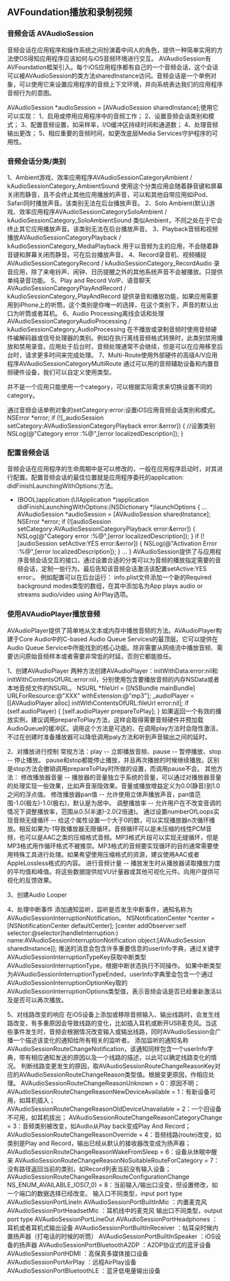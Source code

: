 ##  AVFoundation播放和录制视频


### 音频会话 AVAudioSession

音频会话在应用程序和操作系统之间扮演着中间人的角色，提供一种简单实用的方法使OS得知应用程序应该如何与iOS音频环境进行交互。
AVAudioSession有AVFoundation框架引入。每个iOS应用程序都有自己的一个音频会话，这个会话可以被AVAudioSession的类方法sharedInstance访问。音频会话是一个单例对象，可以使用它来设置应用程序的音频上下文环境，并向系统表达我们的应用程序音频行为的意图。

AVAudioSession *audioSession = [AVAudioSession sharedInstance];使用它可以实现：
1、启用或停用应用程序中的音频工作；
2、设置音频会话类别和模式；
3、配置音频设置，如采样率，I/O缓冲区持续时间和通道数；
4、处理音频输出更改；
5、相应重要的音频时间，如更改底层Media Services守护程序的可用性。


### 音频会话分类/类别

1、Ambient游戏、效率应用程序AVAudioSessionCategoryAmbient / kAudioSessionCategory_AmbientSound 使用这个分类应用会随着静音键和屏幕关闭而静音，且不会终止其他应用播放的声音，可以和其他自带应用如iPod、Safari同时播放声音。该类别无法在后台播放声音。
2、Solo Ambient(默认)游戏、效率应用程序AVAudioSessionCategorySoloAmbient / kAudioSessionCategory_SoloAmbientSound 类似Ambient，不同之处在于它会终止其它应用播放声音。该类别无法在后台播放声音。
3、Playback音频和视频播放AVAudioSessionCategoryPlayback / kAudioSessionCategory_MediaPlayback 用于以音频为主的应用，不会随着静音键和屏幕关闭而静音。可在后台播放声音。
4、Record录音机、视频捕捉AVAudioSessionCategoryRecord / kAudioSessionCategory_RecordAudio 录音应用，除了来电铃声、闹钟、日历提醒之外的其他系统声音不会被播放。只提供单纯录音功能。
5、Play and Record VoIP、语音聊天AVAudioSessionCategoryPlayAndRecord / kAudioSessionCategory_PlayAndRecord 提供录音和播放功能，如果应用需要用到iPhone上的听筒，这个类别是你唯一的选择，在这个类别下，声音的默认出口为听筒或者耳机。
6、Audio Processing离线会话和处理AVAudioSessionCategoryAudioProcessing / kAudioSessionCategory_AudioProcessing 在不播放或录制音频时使用音频硬件编解码器或信号处理器的类别。例如在执行离线音频格式转换时，此类别禁用播放和禁用录音。应用处于后台时，音频处理通常不会继续，但是可以在应用移至后台时，请求更多时间来完成处理。
7、Multi-Route使用外部硬件的高级A/V应用程序AVAudioSessionCategoryMultiRoute 
通过可以用的音频辅助设备和内置音频硬件设备，我们可以自定义使用类型。

并不是一个应用只能使用一个category，可以根据实际需求来切换设置不同的category。

通过音频会话单例对象的setCategory:error:设置iOS应用音频会话类别和模式。
NSError *error;
if (![_audioSession setCategory:AVAudioSessionCategoryPlayback error:&error]) { //设置类别
    NSLog(@"Category error :%@",[error localizedDescription]);
}


### 配置音频会话

音频会话在应用程序的生命周期中是可以修改的，一般在应用程序启动时，对其进行配置。配置音频会话的最佳位置就是应用程序委托的application: didFinishLaunchingWithOptions:方法。
- (BOOL)application:(UIApplication *)application didFinishLaunchingWithOptions:(NSDictionary *)launchOptions {
    ...
    AVAudioSession *audioSession = [AVAudioSession sharedInstance];
    NSError *error;
    if (![audioSession setCategory:AVAudioSessionCategoryPlayback error:&error]) {
        NSLog(@"Category error :%@",[error localizedDescription]);
    }
    if (![audioSession setActive:YES error:&error]) {
        NSLog(@"Activation Error :%@",[error localizedDescription]);
    }
    ...
}
AVAudioSession提供了与应用程序音频会话交互的接口，通过设置合适的分类可以为音频的播放指定需要的音频会话，定制一些行为。最后告知该音频会话激活该配置setActive:YES error:。
例如配置可以在后台运行：
info.plist文件添加一个新的Required background modes类型的数组，在其中添加名为App plays audio or streams audio/video using AirPlay选项。


### 使用AVAudioPlayer播放音频

AVAudioPlayer提供了简单地从文本或内存中播放音频的方法。AVAudioPlayer构建于Core Audio中的C-based Audio Queue Services的最顶层。它可以提供在Audio Queue Service中所能找到的核心功能。除非需要从网络流中播放音频、需要访问原始音频样本或者需要非常低的时延，否则它都能胜任。

1、创建AVAudioPlayer
两种方法创建AVAudioPlayer：initWithData:error:nil和initWithContentsOfURL:error:nil，分别使用包含要播放音频的内存NSData或者本地音频文件的NSURL。
NSURL *fileUrl = [[NSBundle mainBundle] URLForResource:@"XXX" withExtension:@"mp3"];
_audioPlayer = [[AVAudioPlayer alloc] initWithContentsOfURL:fileUrl error:nil];
if (self.audioPlayer) {
    [self.audioPlayer prepareToPlay];
}
如果返回一个有效的播放实例，建议调用prepareToPlay方法，这样会取得需要音频硬件并预加载AudioQueue的缓冲区。调用这个方法是可选的，在调用play方法时会隐性激活，不过在创建时准备播放器可以降低调用paly方法和听到声音输出之间的延时。

2、对播放进行控制
常规方法：play -- 立即播放音频、pause -- 暂停播放、stop -- 停止播放。
pause和stop都能停止播放，并且再次播放的时候继续播放。区别是stop方法会撤销调用prepareToPlay时所做的设置，而调用pause不会。
其他方法：
修改播放器音量 -- 播放器的音量独立于系统的音量，可以通过对播放器音量的处理实现一些效果，比如声音渐隐效果。音量或播放增益定义为0.0(静音)到1.0之间的浮点值。
修改播放器pan值 -- 允许使用立体声播放声音，pan值范围-1.0(极左)-1.0(极右)，默认是为居中。
调整播放率 -- 允许用户在不改变音调的情况下调整播放率，范围从0.5(半速)-2.0(2倍速)。
通过设置numberOfLoops实现音频无缝循环 -- 给这个属性设置一个大于0的数，可以实现播放器n次循环播放。相反如果为-1导致播放器无限循环。音频循环可以是未压缩的线性PCM音频，也可以是AAC之类的压缩格式音频。MP3格式片段可以实现无缝循环，但是MP3格式用作循环格式不被推崇。MP3格式的音频要实现循环的目的通常需要使用特殊工具进行处理。如果希望使用压缩格式的资源，建议使用AAC或者AppleLossless格式的内容。
进行音频计量 -- 播放发生时从播放器读取播放力度的平均值和峰值。将这些数据提供给VU计量器或其他可视化元件。向用户提供可视化的反馈效果。

3、创建Audio Looper

4、处理中断事件
添加通知监听，监听是否发生中断事件，通知名称为AVAudioSessionInterruptionNotification。
NSNotificationCenter *center = [NSNotificationCenter defaultCenter];
[center addObserver:self selector:@selector(handleInterruption:) name:AVAudioSessionInterruptionNotification object:[AVAudioSession sharedInstance]];
推送的消息会包含许多重要信息的userInfo字典，通过关键字AVAudioSessionInterruptionTypeKey获取中断类型AVAudioSessionInterruptionType，根据中断状态执行不同操作。
如果中断类型为AVAudioSessionInterruptionTypeEnded，userInfo字典里会包含一个通过AVAudioSessionInterruptionOptionKey取的AVAudioSessionInterruptionOptions类型值，表示音频会话是否已经重新激活以及是否可以再次播放。

5、对线路改变的响应
在iOS设备上添加或移除音频输入、输出线路时，会发生线路改变，有多重原因会导致线路的变化，比如插入耳机或断开USB麦克风。当这些事件发生时，音频会根据情况改变输入或输出线路，同时AVAudioSession会广播一个描述该变化的通知给所有相关的监听者。
添加监听的通知名称AVAudioSessionRouteChangeNotification，该通知同样包含一个userInfo字典，带有相应通知发送的原因以及一个线路的描述，以此可以确定线路变化的情况。
判断线路变更发生的原因，取AVAudioSessionRouteChangeReasonKey对应的AVAudioSessionRouteChangeReason类型值。根据变更原因，作相应处理。
AVAudioSessionRouteChangeReasonUnknown = 0：原因不明；
AVAudioSessionRouteChangeReasonNewDeviceAvailable = 1：有新设备可用，如耳机插入；
AVAudioSessionRouteChangeReasonOldDeviceUnavailable = 2：一个旧设备不可用，如耳机拔出；
AVAudioSessionRouteChangeReasonCategoryChange = 3：音频类别被改变，如Audio从Play back变成Play And Record；
AVAudioSessionRouteChangeReasonOverride = 4：音频线路(route)改变，如类别是Play and Record，输出已经从默认的接收器改变成为扬声器；
AVAudioSessionRouteChangeReasonWakeFromSleep = 6：设备从休眠中醒来
AVAudioSessionRouteChangeReasonNoSuitableRouteForCategory = 7：没有路径返回当前的类别，如Record列表当前没有输入设备；
AVAudioSessionRouteChangeReasonRouteConfigurationChange NS_ENUM_AVAILABLE_IOS(7_0) = 8：当前输入/输出口没变，但设置修改，如一个端口的数据选择已经改变。
输入口不同类型，input port type
AVAudioSessionPortLineIn
AVAudioSessionPortBuiltInMic ：内置麦克风
AVAudioSessionPortHeadsetMic ：耳机线中的麦克风
输出口不同类型，output port type
AVAudioSessionPortLineOut
AVAudioSessionPortHeadphones ：耳机或者耳机式输出设备
AVAudioSessionPortBuiltInReceiver ：帖耳朵时候内置扬声器（打电话的时候的听筒）
AVAudioSessionPortBuiltInSpeaker ：iOS设备的扬声器
AVAudioSessionPortBluetoothA2DP ：A2DP协议式的蓝牙设备
AVAudioSessionPortHDMI ：高保真多媒体接口设备
AVAudioSessionPortAirPlay ：远程AirPlay设备
AVAudioSessionPortBluetoothLE ：蓝牙低电量输出设备

